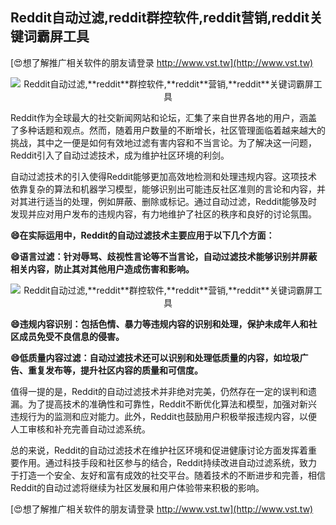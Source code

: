 ## **Reddit自动过滤,**reddit**群控软件,**reddit**营销,**reddit**关键词霸屏工具**

[😍想了解推广相关软件的朋友请登录 http://www.vst.tw](http://www.vst.tw)

 <center><img src="https://vst.tw/MP4/tuiguang/png/8.png" alt="Reddit自动过滤,**reddit**群控软件,**reddit**营销,**reddit**关键词霸屏工具"></center>

Reddit作为全球最大的社交新闻网站和论坛，汇集了来自世界各地的用户，涵盖了多种话题和观点。然而，随着用户数量的不断增长，社区管理面临着越来越大的挑战，其中之一便是如何有效地过滤有害内容和不当言论。为了解决这一问题，Reddit引入了自动过滤技术，成为维护社区环境的利剑。

自动过滤技术的引入使得Reddit能够更加高效地检测和处理违规内容。这项技术依靠复杂的算法和机器学习模型，能够识别出可能违反社区准则的言论和内容，并对其进行适当的处理，例如屏蔽、删除或标记。通过自动过滤，Reddit能够及时发现并应对用户发布的违规内容，有力地维护了社区的秩序和良好的讨论氛围。

**😄在实际运用中，Reddit的自动过滤技术主要应用于以下几个方面：**

**😄语言过滤：针对辱骂、歧视性言论等不当言论，自动过滤技术能够识别并屏蔽相关内容，防止其对其他用户造成伤害和影响。**

 <center><img src="https://vst.tw/MP4/tuiguang/png/0.png" alt="Reddit自动过滤,**reddit**群控软件,**reddit**营销,**reddit**关键词霸屏工具"></center>

**😄违规内容识别：包括色情、暴力等违规内容的识别和处理，保护未成年人和社区成员免受不良信息的侵害。**

**😄低质量内容过滤：自动过滤技术还可以识别和处理低质量的内容，如垃圾广告、重复发布等，提升社区内容的质量和可信度。**

值得一提的是，Reddit的自动过滤技术并非绝对完美，仍然存在一定的误判和遗漏。为了提高技术的准确性和可靠性，Reddit不断优化算法和模型，加强对新兴违规行为的监测和应对能力。此外，Reddit也鼓励用户积极举报违规内容，以便人工审核和补充完善自动过滤系统。

总的来说，Reddit的自动过滤技术在维护社区环境和促进健康讨论方面发挥着重要作用。通过科技手段和社区参与的结合，Reddit持续改进自动过滤系统，致力于打造一个安全、友好和富有成效的社交平台。随着技术的不断进步和完善，相信Reddit的自动过滤将继续为社区发展和用户体验带来积极的影响。

[😍想了解推广相关软件的朋友请登录 http://www.vst.tw](http://www.vst.tw)



